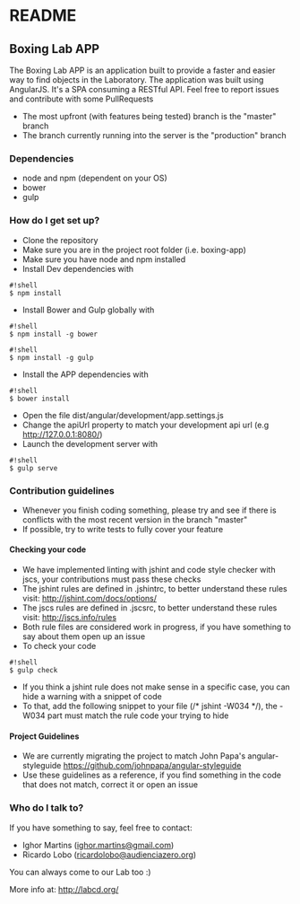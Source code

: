 # README #

## Boxing Lab APP ##

The Boxing Lab APP is an application built to provide a faster and easier way to find objects in the Laboratory.
The application was built using AngularJS. It's a SPA consuming a RESTful API.
Feel free to report issues and contribute with some PullRequests

* The most upfront (with features being tested) branch is the "master" branch
* The branch currently running into the server is the "production" branch

### Dependencies ###

* node and npm (dependent on your OS)
* bower
* gulp

### How do I get set up? ###

* Clone the repository
* Make sure you are in the project root folder (i.e. boxing-app)
* Make sure you have node and npm installed
* Install Dev dependencies with 

```
#!shell
$ npm install
```

* Install Bower and Gulp globally with

```
#!shell
$ npm install -g bower
```

```
#!shell
$ npm install -g gulp
```

* Install the APP dependencies with

```
#!shell
$ bower install
```

* Open the file dist/angular/development/app.settings.js
* Change the apiUrl property to match your development api url (e.g http://127.0.0.1:8080/)
* Launch the development server with

```
#!shell
$ gulp serve
```

### Contribution guidelines ###

* Whenever you finish coding something, please try and see if there is conflicts with the most recent version in the branch "master"
* If possible, try to write tests to fully cover your feature

#### Checking your code ####

* We have implemented linting with jshint and code style checker with jscs, your contributions must pass these checks
* The jshint rules are defined in .jshintrc, to better understand these rules visit: http://jshint.com/docs/options/
* The jscs rules are defined in .jscsrc, to better understand these rules visit: http://jscs.info/rules
* Both rule files are considered work in progress, if you have something to say about them open up an issue
* To check your code

```
#!shell
$ gulp check
```

* If you think a jshint rule does not make sense in a specific case, you can hide a warning with a snippet of code
* To that, add the following snippet to your file (/* jshint -W034 */), the -W034 part must match the rule code your trying to hide

#### Project Guidelines ####

* We are currently migrating the project to match John Papa's angular-styleguide https://github.com/johnpapa/angular-styleguide
* Use these guidelines as a reference, if you find something in the code that does not match, correct it or open an issue

### Who do I talk to? ###

If you have something to say, feel free to contact:

* Ighor Martins (ighor.martins@gmail.com)
* Ricardo Lobo (ricardolobo@audienciazero.org)

You can always come to our Lab too :)

More info at: http://labcd.org/